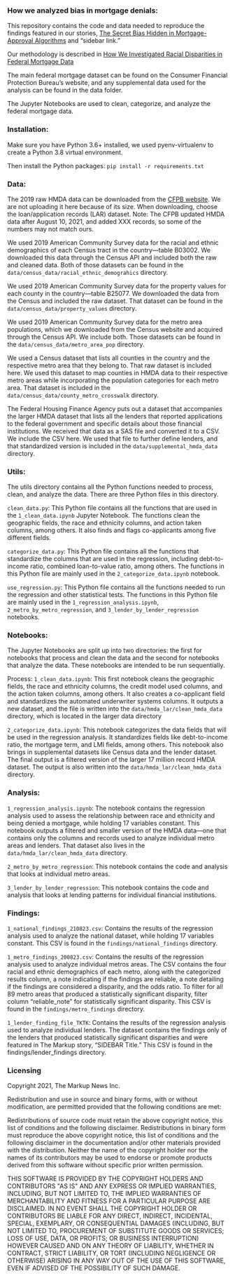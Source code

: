 ### How we analyzed bias in mortgage denials: 

This repository contains the code and data needed to reproduce the findings featured in our stories, [The Secret Bias Hidden in Mortgage-Approval Algorithms](https://themarkup.org/denied/2021/08/25/the-secret-bias-hidden-in-mortgage-approval-algorithms) and “sidebar link.”

Our methodology is described in [How We Investigated Racial Disparities in Federal Mortgage Data](https://themarkup.org/show-your-work/2021/08/25/how-we-investigated-racial-disparities-in-federal-mortgage-data)

The main federal mortgage dataset can be found on the Consumer Financial Protection Bureau’s website, and any supplemental data used for the analysis can be found in the data folder. 

The Jupyter Notebooks are used to clean, categorize, and analyze the federal mortgage data.

### Installation:

Make sure you have Python 3.6+ installed, we used pyenv-virtualenv to create a Python 3.8 virtual environment.

Then install the Python packages: `pip install -r requirements.txt`

### Data:

The 2019 raw HMDA data can be downloaded from the [CFPB website](https://ffiec.cfpb.gov/data-publication/dynamic-national-loan-level-dataset/2019). We are not uploading it here because of its size. When downloading, choose the loan/application records (LAR) dataset. Note: The CFPB updated HMDA data after August 10, 2021, and added XXX records, so some of the numbers may not match ours. 

We used 2019 American Community Survey data for the racial and ethnic demographics of each Census tract in the country––table B03002. We downloaded this data through the Census API and included both the raw and cleaned data. Both of those datasets can be found in the `data/census_data/racial_ethnic_demograhics` directory.

We used 2019 American Community Survey data for the property values for each county in the country––table B25077. We downloaded the data from the Census and included the raw dataset. That dataset can be found in the `data/census_data/property_values` directory.

We used 2019 American Community Survey data for the metro area populations, which we downloaded from the Census website and acquired through the Census API. We include both. Those datasets can be found in the `data/census_data/metro_area_pop` directory.


We used a Census dataset that lists all counties in the country and the respective metro area that they belong to. That raw dataset is included here. We used this dataset to map counties in HMDA data to their respective metro areas while incorporating the population categories for each metro area. That dataset is included in the `data/census_data/county_metro_crosswalk` directory. 

The Federal Housing Finance Agency puts out a dataset that accompanies the larger HMDA dataset that lists all the lenders that reported applications to the federal government and specific details about those financial institutions. We received that data as a SAS file and converted it to a CSV. We include the CSV here. We used that file to further define lenders, and that standardized version is included in the `data/supplemental_hmda_data` directory. 

### Utils:

The utils directory contains all the Python functions needed to process, clean, and analyze the data. There are three Python files in this directory.

`clean_data.py`: This Python file contains all the functions that are used in the `1_clean_data.ipynb` Jupyter Notebook. The functions clean the geographic fields, the race and ethnicity columns, and action taken columns, among others. It also finds and flags co-applicants among five different fields. 

`categorize_data.py`: This Python file contains all the functions that standardize the columns that are used in the regression, including debt-to-income ratio, combined loan-to-value ratio, among others. The functions in this Python file are mainly used in the `2_categorize_data.ipynb` notebook.

`use_regression.py`: This Python file contains all the functions needed to run the regression and other statistical tests. The functions in this Python file are mainly used in the `1_regression_analysis.ipynb`, `2_metro_by_metro_regression`, and `3_lender_by_lender_regression` notebooks.


### Notebooks:

The Jupyter Notebooks are split up into two directories: the first for notebooks that process and clean the data and the second for notebooks that analyze the data. These notebooks are intended to be run sequentially.

Process:
`1_clean_data.ipynb`: This first notebook cleans the geographic fields, the race and ethnicity columns, the credit model used columns, and the action taken columns, among others. It also creates a co-applicant field and standardizes the automated underwriter systems columns. It outputs a new dataset, and the file is written into the `data/hmda_lar/clean_hmda_data` directory, which is located in the larger data directory

`2_categorize_data.ipynb`: This notebook categorizes the data fields that will be used in the regression analysis. It standardizes fields like debt-to-income ratio, the mortgage term, and LMI fields, among others. This notebook also brings in supplemental datasets like Census data and the lender dataset. The final output is a filtered version of the larger 17 million record HMDA dataset. The output is also written into the  `data/hmda_lar/clean_hmda_data` directory.

### Analysis: 
`1_regression_analysis.ipynb`: The notebook contains the regression analysis used to assess the relationship between race and ethnicity and being denied a mortgage, while holding 17 variables constant. This notebook outputs a filtered and smaller version of the HMDA data––one that contains only the columns and records used to analyze individual metro areas and lenders. That dataset also lives in the `data/hmda_lar/clean_hmda_data` directory.

`2_metro_by_metro_regression`: This notebook contains the code and analysis that looks at individual metro areas. 

`3_lender_by_lender_regression`: This notebook contains the code and analysis that looks at lending patterns for individual financial institutions. 

### Findings: 
`1_national_findings_210823.csv`: Contains the results of the regression analysis used to analyze the national dataset, while holding 17 variables constant. This CSV is found in the `findings/national_findings` directory.

`1_metro_findings_200823.csv`: Contains the results of the regression analysis used to analyze individual metros areas. The CSV contains the four racial and ethnic demographics of each metro, along with the categorized results column, a note indicating if the findings are reliable, a note detailing if the findings are considered a disparity, and the odds ratio. To filter for all 89 metro areas that produced a statistically significant disparity, filter column “reliable_note” for statistically significant disparity. This CSV is found in the `findings/metro_findings` directory.

 `1_lender_finding_file_TKTK`: Contains the results of the regression analysis used to analyze individual lenders. The dataset contains the findings only of the lenders that produced statistically significant disparities and were featured in The Markup story, “SIDEBAR Title.”  This CSV is found in the findings/lender_findings directory.
 


 

### Licensing

Copyright 2021, The Markup News Inc.

Redistribution and use in source and binary forms, with or without modification, are permitted provided that the following conditions are met:

Redistributions of source code must retain the above copyright notice, this list of conditions and the following disclaimer.
Redistributions in binary form must reproduce the above copyright notice, this list of conditions and the following disclaimer in the documentation and/or other materials provided with the distribution.
Neither the name of the copyright holder nor the names of its contributors may be used to endorse or promote products derived from this software without specific prior written permission.

THIS SOFTWARE IS PROVIDED BY THE COPYRIGHT HOLDERS AND CONTRIBUTORS "AS IS" AND ANY EXPRESS OR IMPLIED WARRANTIES, INCLUDING, BUT NOT LIMITED TO, THE IMPLIED WARRANTIES OF MERCHANTABILITY AND FITNESS FOR A PARTICULAR PURPOSE ARE DISCLAIMED. IN NO EVENT SHALL THE COPYRIGHT HOLDER OR CONTRIBUTORS BE LIABLE FOR ANY DIRECT, INDIRECT, INCIDENTAL, SPECIAL, EXEMPLARY, OR CONSEQUENTIAL DAMAGES (INCLUDING, BUT NOT LIMITED TO, PROCUREMENT OF SUBSTITUTE GOODS OR SERVICES; LOSS OF USE, DATA, OR PROFITS; OR BUSINESS INTERRUPTION) HOWEVER CAUSED AND ON ANY THEORY OF LIABILITY, WHETHER IN CONTRACT, STRICT LIABILITY, OR TORT (INCLUDING NEGLIGENCE OR OTHERWISE) ARISING IN ANY WAY OUT OF THE USE OF THIS SOFTWARE, EVEN IF ADVISED OF THE POSSIBILITY OF SUCH DAMAGE.


